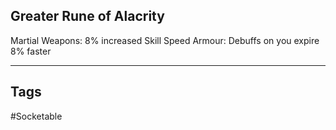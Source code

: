 ## Greater Rune of Alacrity
Martial Weapons: 8% increased Skill Speed
Armour: Debuffs on you expire 8% faster

---
## Tags
#Socketable
